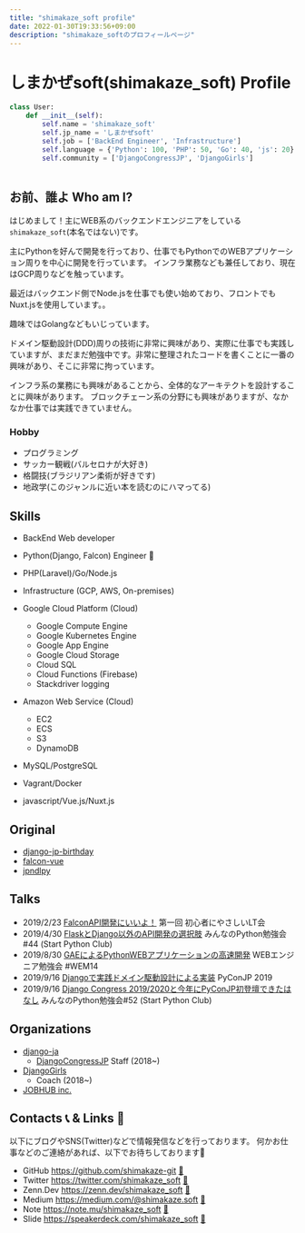 ```yaml
---
title: "shimakaze_soft profile"
date: 2022-01-30T19:33:56+09:00
description: "shimakaze_softのプロフィールページ"
---
```


# しまかぜsoft(shimakaze_soft) Profile

```python
class User:
    def __init__(self):
        self.name = 'shimakaze_soft'
        self.jp_name = 'しまかぜsoft'
        self.job = ['BackEnd Engineer', 'Infrastructure']
        self.language = {'Python': 100, 'PHP': 50, 'Go': 40, 'js': 20}
        self.community = ['DjangoCongressJP', 'DjangoGirls']
        
```

## お前、誰よ Who am I?

はじめまして！主にWEB系のバックエンドエンジニアをしている`shimakaze_soft`(本名ではない)です。

主にPythonを好んで開発を行っており、仕事でもPythonでのWEBアプリケーション周りを中心に開発を行っています。
インフラ業務なども兼任しており、現在はGCP周りなどを触っています。

最近はバックエンド側でNode.jsを仕事でも使い始めており、フロントでもNuxt.jsを使用しています。。

趣味ではGolangなどもいじっています。

ドメイン駆動設計(DDD)周りの技術に非常に興味があり、実際に仕事でも実践していますが、まだまだ勉強中です。非常に整理されたコードを書くことに一番の興味があり、そこに非常に拘っています。

インフラ系の業務にも興味があることから、全体的なアーキテクトを設計することに興味があります。
ブロックチェーン系の分野にも興味がありますが、なかなか仕事では実践できていません。

### Hobby
- プログラミング
- サッカー観戦(バルセロナが大好き)
- 格闘技(ブラジリアン柔術が好きです)
- 地政学(このジャンルに近い本を読むのにハマってる)

## Skills

- BackEnd Web developer
- Python(Django, Falcon) Engineer :snake:
- PHP(Laravel)/Go/Node.js
- Infrastructure (GCP, AWS, On-premises)
- Google Cloud Platform (Cloud)
  - Google Compute Engine
  - Google Kubernetes Engine
  - Google App Engine
  - Google Cloud Storage
  - Cloud SQL
  - Cloud Functions (Firebase)
  - Stackdriver logging
- Amazon Web Service (Cloud)
  - EC2
  - ECS
  - S3
  - DynamoDB

- MySQL/PostgreSQL
- Vagrant/Docker
- javascript/Vue.js/Nuxt.js

## Original

- [django-jp-birthday](https://pypi.org/project/django-jp-birthday/)
- [falcon-vue](https://pypi.org/project/falcon-vue)
- [jpndlpy](https://pypi.org/project/jpndlpy/)

## Talks

- 2019/2/23 [FalconAPI開発にいいよ！](https://speakerdeck.com/shimakaze_soft/falconapikai-fa-niiiyo)
第一回 初心者にやさしいLT会
- 2019/4/30 [FlaskとDjango以外のAPI開発の選択肢](https://speakerdeck.com/shimakaze_soft/flasktodjangoyi-wai-falseapikai-fa-falsexuan-ze-zhi)
みんなのPython勉強会#44 (Start Python Club)
- 2019/8/30 [GAEによるPythonWEBアプリケーションの高速開発](https://speakerdeck.com/shimakaze_soft/gaeniyorupythonwebapurikesiyonfalsegao-su-kai-fa)
WEBエンジニア勉強会 #WEM14
- 2019/9/16 [Djangoで実践ドメイン駆動設計による実装](https://pycon.jp/2019/schedule?sessionId=110) 
PyConJP 2019
- 2019/9/16 [Django Congress 2019/2020と今年にPyConJP初登壇できたはなし](https://speakerdeck.com/shimakaze_soft/2020-and-jin-nian-nipyconjpchu-deng-tan-dekitahanasi) 
みんなのPython勉強会#52 (Start Python Club)

## Organizations

- [django-ja](https://github.com/orgs/django-ja/people)
  - [DjangoCongressJP](https://djangocongress.jp) Staff (2018~)
- [DjangoGirls](https://djangogirls.org/tokyo/)
  - Coach (2018~)
- [JOBHUB inc.](https://jobhub.co.jp/)



## Contacts :telephone_receiver: & Links :link: 

以下にブログやSNS(Twitter)などで情報発信などを行っております。
何かお仕事などのご連絡があれば、以下でお待ちしております:bow:

- GitHub https://github.com/shimakaze-git [:link:](https://github.com/shimakaze-git)
- Twitter https://twitter.com/shimakaze_soft [:link:](https://twitter.com/shimakaze_soft)
- Zenn.Dev https://zenn.dev/shimakaze_soft [:link:](https://zenn.dev/shimakaze_soft)
- Medium https://medium.com/@shimakaze.soft [:link:](https://medium.com/@shimakaze.soft)
- Note https://note.mu/shimakaze_soft [:link:](https://note.mu/shimakaze_soft)
- Slide https://speakerdeck.com/shimakaze_soft [:link:](https://speakerdeck.com/shimakaze_soft)

